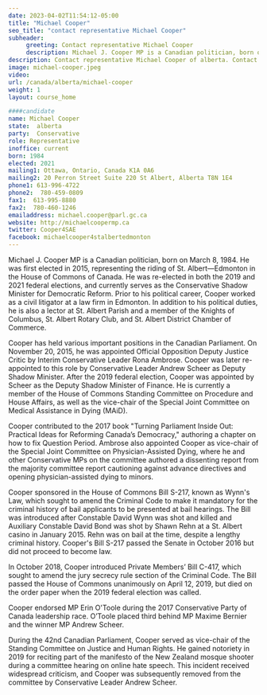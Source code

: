```yaml
---
date: 2023-04-02T11:54:12-05:00
title: "Michael Cooper"
seo_title: "contact representative Michael Cooper"
subheader:
     greeting: Contact representative Michael Cooper
     description: Michael J. Cooper MP is a Canadian politician, born on March 8, 1984. He was first elected in 2015, representing the riding of St. Albert—Edmonton in the House of Commons of Canada. 
description: Contact representative Michael Cooper of alberta. Contact information for Michael Cooper includes email address, phone number, and mailing address.
image: michael-cooper.jpeg
video:
url: /canada/alberta/michael-cooper
weight: 1
layout: course_home

####candidate
name: Michael Cooper
state:	alberta
party:	Conservative
role: Representative
inoffice: current
born: 1984
elected: 2021
mailing1: Ottawa, Ontario, Canada K1A 0A6
mailing2: 20 Perron Street Suite 220 St Albert, Alberta T8N 1E4
phone1: 613-996-4722
phone2:  780-459-0809
fax1:  613-995-8880
fax2:  780-460-1246
emailaddress: michael.cooper@parl.gc.ca
website: http://michaelcoopermp.ca
twitter: Cooper4SAE
facebook: michaelcooper4stalbertedmonton
---
```


Michael J. Cooper MP is a Canadian politician, born on March 8, 1984. He was first elected in 2015, representing the riding of St. Albert—Edmonton in the House of Commons of Canada. He was re-elected in both the 2019 and 2021 federal elections, and currently serves as the Conservative Shadow Minister for Democratic Reform. Prior to his political career, Cooper worked as a civil litigator at a law firm in Edmonton. In addition to his political duties, he is also a lector at St. Albert Parish and a member of the Knights of Columbus, St. Albert Rotary Club, and St. Albert District Chamber of Commerce.

Cooper has held various important positions in the Canadian Parliament. On November 20, 2015, he was appointed Official Opposition Deputy Justice Critic by Interim Conservative Leader Rona Ambrose. Cooper was later re-appointed to this role by Conservative Leader Andrew Scheer as Deputy Shadow Minister. After the 2019 federal election, Cooper was appointed by Scheer as the Deputy Shadow Minister of Finance. He is currently a member of the House of Commons Standing Committee on Procedure and House Affairs, as well as the vice-chair of the Special Joint Committee on Medical Assistance in Dying (MAiD).

Cooper contributed to the 2017 book "Turning Parliament Inside Out: Practical Ideas for Reforming Canada’s Democracy," authoring a chapter on how to fix Question Period. Ambrose also appointed Cooper as vice-chair of the Special Joint Committee on Physician-Assisted Dying, where he and other Conservative MPs on the committee authored a dissenting report from the majority committee report cautioning against advance directives and opening physician-assisted dying to minors.

Cooper sponsored in the House of Commons Bill S-217, known as Wynn's Law, which sought to amend the Criminal Code to make it mandatory for the criminal history of bail applicants to be presented at bail hearings. The Bill was introduced after Constable David Wynn was shot and killed and Auxiliary Constable David Bond was shot by Shawn Rehn at a St. Albert casino in January 2015. Rehn was on bail at the time, despite a lengthy criminal history. Cooper's Bill S-217 passed the Senate in October 2016 but did not proceed to become law.

In October 2018, Cooper introduced Private Members’ Bill C-417, which sought to amend the jury secrecy rule section of the Criminal Code. The Bill passed the House of Commons unanimously on April 12, 2019, but died on the order paper when the 2019 federal election was called.

Cooper endorsed MP Erin O'Toole during the 2017 Conservative Party of Canada leadership race. O’Toole placed third behind MP Maxime Bernier and the winner MP Andrew Scheer.

During the 42nd Canadian Parliament, Cooper served as vice-chair of the Standing Committee on Justice and Human Rights. He gained notoriety in 2019 for reciting part of the manifesto of the New Zealand mosque shooter during a committee hearing on online hate speech. This incident received widespread criticism, and Cooper was subsequently removed from the committee by Conservative Leader Andrew Scheer.
